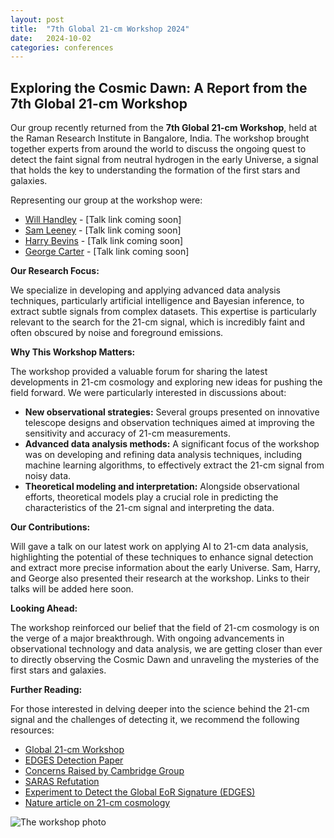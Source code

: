 ```yaml
---
layout: post
title:  "7th Global 21-cm Workshop 2024"
date:   2024-10-02 
categories: conferences
---
```



## Exploring the Cosmic Dawn: A Report from the 7th Global 21-cm Workshop

Our group recently returned from the **7th Global 21-cm Workshop**, held at the Raman Research Institute in Bangalore, India. The workshop brought together experts from around the world to discuss the ongoing quest to detect the faint signal from neutral hydrogen in the early Universe, a signal that holds the key to understanding the formation of the first stars and galaxies. 

Representing our group at the workshop were:

* [Will Handley](/people/will-handley) - [Talk link coming soon]
* [Sam Leeney](/people/sam-leeney) - [Talk link coming soon]
* [Harry Bevins](/people/harry-bevins) - [Talk link coming soon]
* [George Carter](/people/george-carter) - [Talk link coming soon]

**Our Research Focus:**

We specialize in developing and applying advanced data analysis techniques, particularly artificial intelligence and Bayesian inference, to extract subtle signals from complex datasets. This expertise is particularly relevant to the search for the 21-cm signal, which is incredibly faint and often obscured by noise and foreground emissions.

**Why This Workshop Matters:**

The workshop provided a valuable forum for sharing the latest developments in 21-cm cosmology and exploring new ideas for pushing the field forward.  We were particularly interested in discussions about:

* **New observational strategies:** Several groups presented on innovative telescope designs and observation techniques aimed at improving the sensitivity and accuracy of 21-cm measurements.
* **Advanced data analysis methods:**  A significant focus of the workshop was on developing and refining data analysis techniques, including machine learning algorithms, to effectively extract the 21-cm signal from noisy data. 
* **Theoretical modeling and interpretation:**  Alongside observational efforts, theoretical models play a crucial role in predicting the characteristics of the 21-cm signal and interpreting the data.

**Our Contributions:**

Will gave a talk on our latest work on applying AI to 21-cm data analysis, highlighting the potential of these techniques to enhance signal detection and extract more precise information about the early Universe. Sam, Harry, and George also presented their research at the workshop.  Links to their talks will be added here soon.

**Looking Ahead:**

The workshop reinforced our belief that the field of 21-cm cosmology is on the verge of a major breakthrough.  With ongoing advancements in observational technology and data analysis, we are getting closer than ever to directly observing the Cosmic Dawn and unraveling the mysteries of the first stars and galaxies.

**Further Reading:**

For those interested in delving deeper into the science behind the 21-cm signal and the challenges of detecting it, we recommend the following resources:

* [Global 21-cm Workshop](https://sites.google.com/view/global-21-cm-workshop)
* [EDGES Detection Paper](https://www.nature.com/articles/nature25792)
* [Concerns Raised by Cambridge Group](https://arxiv.org/abs/1805.01421)
* [SARAS Refutation](https://iopscience.iop.org/article/10.3847/1538-4357/aabae1)
* [Experiment to Detect the Global EoR Signature (EDGES)](https://en.wikipedia.org/wiki/Experiment_to_Detect_the_Global_EoR_Signature)
* [Nature article on 21-cm cosmology](https://www.nature.com/articles/d44151-023-00183-0) 

![The workshop photo](https://github.com/user-attachments/assets/dd548fe1-fbcf-4d68-aa75-df25e9ea0ab9)
